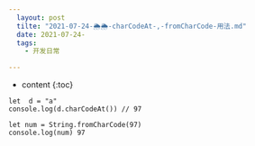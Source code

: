 ```yaml
---
  layout: post
  tilte: "2021-07-24-🌦🌦-charCodeAt-,-fromCharCode-用法.md"
  date: 2021-07-24-
  tags: 
    - 开发日常

---
```



* content
{:toc}


```
let  d = "a"
console.log(d.charCodeAt()) // 97
```
```
let num = String.fromCharCode(97)
console.log(num) 97
```
